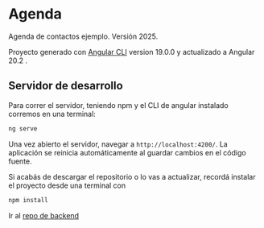 # Agenda
Agenda de contactos ejemplo. Versión 2025.

Proyecto generado con [Angular CLI](https://github.com/angular/angular-cli) version 19.0.0 y actualizado a Angular 20.2 .

## Servidor de desarrollo

Para correr el servidor, teniendo npm y el CLI de angular instalado corremos en una terminal:

```bash
ng serve
```

Una vez abierto el servidor, navegar a `http://localhost:4200/`. La aplicación se reinicia automáticamente al guardar cambios en el código fuente.

Si acabás de descargar el repositorio o lo vas a actualizar, recordá instalar el proyecto desde una terminal con

```bash
npm install
```


Ir al [repo de backend](https://github.com/NicolasBologna/AgendaApi)
